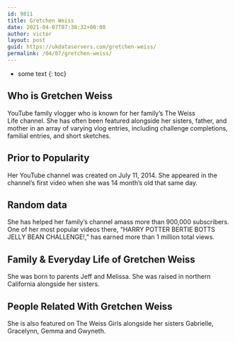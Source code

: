 ```yaml
---
id: 9811
title: Gretchen Weiss
date: 2021-04-07T07:38:32+00:00
author: victor
layout: post
guid: https://ukdataservers.com/gretchen-weiss/
permalink: /04/07/gretchen-weiss/
---
```


* some text
{: toc}


## Who is Gretchen Weiss



YouTube family vlogger who is known for her family&#8217;s The Weiss Life channel. She has often been featured alongside her sisters, father, and mother in an array of varying vlog entries, including challenge completions, familial entries, and short sketches. 

                
                
                
## Prior to Popularity



Her YouTube channel was created on July 11, 2014. She appeared in the channel&#8217;s first video when she was 14 month&#8217;s old that same day. 

                
                
                
## Random data



She has helped her family&#8217;s channel amass more than 900,000 subscribers. One of her most popular videos there, &#8220;HARRY POTTER BERTIE BOTTS JELLY BEAN CHALLENGE!,&#8221; has earned more than 1 million total views.  

                
                
                
## Family & Everyday Life of Gretchen Weiss



She was born to parents Jeff and Melissa. She was raised in northern California alongside her sisters. 

                
                
                
## People Related With Gretchen Weiss



She is also featured on The Weiss Girls alongside her sisters Gabrielle, Gracelynn, Gemma and Gwyneth.  

                
              
            
          
          
          